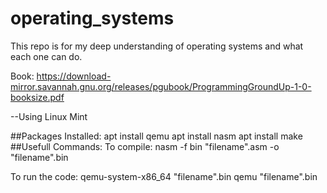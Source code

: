 # operating_systems
This repo is for my deep understanding of operating systems and what each one can do.


Book: 
https://download-mirror.savannah.gnu.org/releases/pgubook/ProgrammingGroundUp-1-0-booksize.pdf


--Using Linux Mint

##Packages Installed: apt install qemu apt install nasm apt install make ##Usefull Commands: To compile: nasm -f bin "filename".asm -o "filename".bin

To run the code: qemu-system-x86_64 "filename".bin qemu "filename".bin
